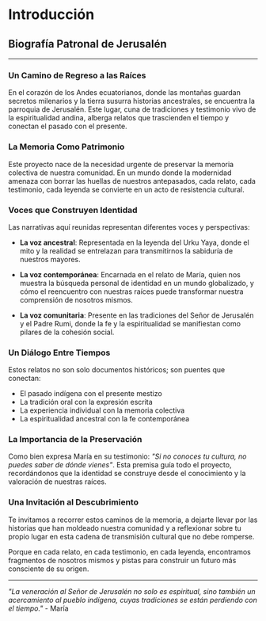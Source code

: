 # Introducción
## Biografía Patronal de Jerusalén

---

### Un Camino de Regreso a las Raíces

En el corazón de los Andes ecuatorianos, donde las montañas guardan secretos milenarios y la tierra susurra historias ancestrales, se encuentra la parroquia de Jerusalén. Este lugar, cuna de tradiciones y testimonio vivo de la espiritualidad andina, alberga relatos que trascienden el tiempo y conectan el pasado con el presente.

### La Memoria Como Patrimonio

Este proyecto nace de la necesidad urgente de preservar la memoria colectiva de nuestra comunidad. En un mundo donde la modernidad amenaza con borrar las huellas de nuestros antepasados, cada relato, cada testimonio, cada leyenda se convierte en un acto de resistencia cultural.

### Voces que Construyen Identidad

Las narrativas aquí reunidas representan diferentes voces y perspectivas:

- **La voz ancestral**: Representada en la leyenda del Urku Yaya, donde el mito y la realidad se entrelazan para transmitirnos la sabiduría de nuestros mayores.

- **La voz contemporánea**: Encarnada en el relato de María, quien nos muestra la búsqueda personal de identidad en un mundo globalizado, y cómo el reencuentro con nuestras raíces puede transformar nuestra comprensión de nosotros mismos.

- **La voz comunitaria**: Presente en las tradiciones del Señor de Jerusalén y el Padre Rumi, donde la fe y la espiritualidad se manifiestan como pilares de la cohesión social.

### Un Diálogo Entre Tiempos

Estos relatos no son solo documentos históricos; son puentes que conectan:
- El pasado indígena con el presente mestizo
- La tradición oral con la expresión escrita
- La experiencia individual con la memoria colectiva
- La espiritualidad ancestral con la fe contemporánea

### La Importancia de la Preservación

Como bien expresa María en su testimonio: *"Si no conoces tu cultura, no puedes saber de dónde vienes"*. Esta premisa guía todo el proyecto, recordándonos que la identidad se construye desde el conocimiento y la valoración de nuestras raíces.

### Una Invitación al Descubrimiento

Te invitamos a recorrer estos caminos de la memoria, a dejarte llevar por las historias que han moldeado nuestra comunidad y a reflexionar sobre tu propio lugar en esta cadena de transmisión cultural que no debe romperse.

Porque en cada relato, en cada testimonio, en cada leyenda, encontramos fragmentos de nosotros mismos y pistas para construir un futuro más consciente de su origen.

---

*"La veneración al Señor de Jerusalén no solo es espiritual, sino también un acercamiento al pueblo indígena, cuyas tradiciones se están perdiendo con el tiempo."* - María
